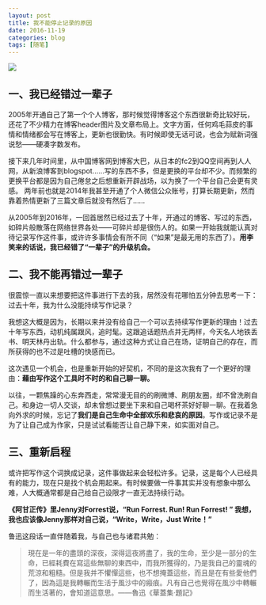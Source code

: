 ```yaml
---
layout: post
title: 我不能停止记录的原因
date: 2016-11-19
categories: blog
tags: [随笔]
---
```


![](http://upload-images.jianshu.io/upload_images/147665-21759866c2f9c031.jpg?imageMogr2/auto-orient/strip%7CimageView2/2/w/1240)

## ﻿一、我已经错过一辈子
2005年开通自己了第一个个人博客，那时候觉得博客这个东西很新奇比较好玩，还花了不少精力在博客header图片及文章布局上。文字方面，任何鸡毛蒜皮的事情和情绪都会写在博客上，更新也很勤快。有时候即使无话可说，也会为赋新词强说愁——硬凑字数发布。  


接下来几年时间里，从中国博客网到博客大巴，从日本的fc2到QQ空间再到人人网，从新浪博客到blogspot……写的东西不多，但是更换的平台却不少。而频繁的更换平台都是因为自己倦怠之后想重新开辟战场，以为换了一个平台自己会更有灵感。  两年前也就是2014年我甚至开通了个人微信公众账号，打算长期更新，然而靠着热情更新了三篇文章后就没有然后了……  

从2005年到2016年，一回首居然已经过去了十年，开通过的博客、写过的东西，如碎片般散落在网络世界各处——可碎片却是很伤人的。如果一开始我就能认真对待记录写作这件事，或许许多事情会有所不同（“如果”是最无用的东西了）。**用李笑来的话说，我已经错了“一辈子”的升级机会。**


## 二、我不能再错过一辈子
很震惊一直以来想要把这件事进行下去的我，居然没有花哪怕五分钟去思考一下：过去十年，我为什么没能持续写作记录？

我想这大概是因为，长期以来并没有给自己一个可以去持续写作更新的理由！过去十年写东西，动机纯属跟风，追时髦。这跟追话题热点并无两样，今天名人地铁丢书、明天林丹出轨。什么都参与，通过这种方式让自己在场，证明自己的存在，而所获得的也不过是吐槽的快感而已。

这次遇见一个机会，也是重新开始的好契机，不同的是这次我有了一个更好的理由：**藉由写作这个工具时不时的和自己聊一聊。**

以往，一颗焦躁的心东奔西走，常常漫无目的的刷微博、刷朋友圈，却不曾洗刷自己。和身边一切人交谈，却未曾想过要坐下来和自己喝杯茶好好聊一聊。在我着急向外求的时候，忘记了**我们是自己生命中全部欢乐和悲哀的原因**。写作或记录不是为了让自己成为作家，只是试试看能否让自己静下来，如实面对自己。

## 三、重新启程
或许把写作这个词换成记录，这件事做起来会轻松许多。记录，这是每个人已经具有的能力，现在只是找个机会用起来。有时候要做一件事其实并没有想象中那么难，人大概通常都是自己给自己设限才一直无法持续行动。

**《阿甘正传》里Jenny对Forrest说，“Run Forrest. Run! Run Forrest! ”
我想，我也应该像Jenny那样对自己说，“Write，Write，Just Write！”**

鲁迅这段话一直伴随着我，与自己也与诸君共勉：
> 現在是一年的盡頭的深夜，深得這夜將盡了，我的生命，至少是一部分的生命，已經耗費在寫這些無聊的東西中，而我所獲得的，乃是我自己的靈魂的荒涼和粗糙。但是我并不懼憚這些，也不想掩蓋這些，而且是在有些愛他們了，因為這是我轉輾而生活于風沙中的瘢痕。凡有自己也覺得在風沙中轉輾而生活著的，會知道這意思。——魯迅《華蓋集·題記》
